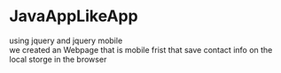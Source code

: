 # JavaAppLikeApp
using jquery and jquery mobile <br> we created an Webpage that is mobile frist that save contact info on the local storge in the browser
